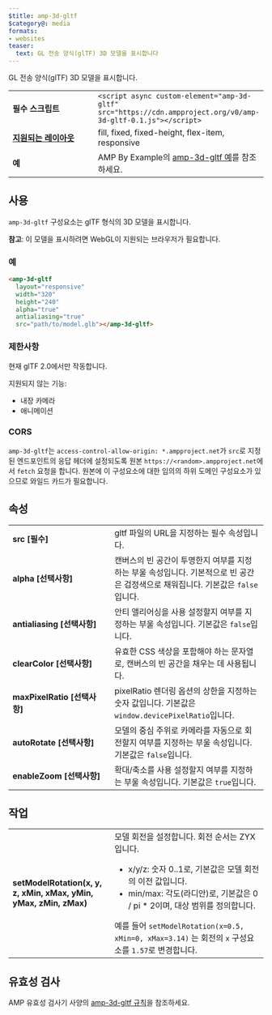 ```yaml
---
$title: amp-3d-gltf
$category@: media
formats:
- websites
teaser:
  text: GL 전송 양식(glTF) 3D 모델을 표시합니다
---
```


<!--
Copyright 2018 The AMP HTML Authors. All Rights Reserved.

Licensed under the Apache License, Version 2.0 (the "License");
you may not use this file except in compliance with the License.
You may obtain a copy of the License at

      http://www.apache.org/licenses/LICENSE-2.0

Unless required by applicable law or agreed to in writing, software
distributed under the License is distributed on an "AS-IS" BASIS,
WITHOUT WARRANTIES OR CONDITIONS OF ANY KIND, either express or implied.
See the License for the specific language governing permissions and
limitations under the License.
-->



GL 전송 양식(glTF) 3D 모델을 표시합니다.

<table>
  <tr>
    <td width="40%"><strong>필수 스크립트</strong></td>
    <td><code>&lt;script async custom-element="amp-3d-gltf" src="https://cdn.ampproject.org/v0/amp-3d-gltf-0.1.js"&gt;&lt;/script&gt;</code></td>
  </tr>
  <tr>
    <td class="col-fourty"><strong><a href="../../../documentation/guides-and-tutorials/develop/style_and_layout/control_layout.md">지원되는 레이아웃</a></strong></td>
    <td>fill, fixed, fixed-height, flex-item, responsive</td>
  </tr>
  <tr>
    <td><strong>예</strong></td>
    <td>AMP By Example의 <a href="https://ampbyexample.com/components/amp-3d-gltf/">amp-3d-gltf 예</a>를 참조하세요.</td>
  </tr>
</table>

## 사용 <a name="usage"></a>

`amp-3d-gltf` 구성요소는 glTF 형식의 3D 모델을 표시합니다.

**참고**: 이 모델을 표시하려면 WebGL이 지원되는 브라우저가 필요합니다.

### 예 <a name="example"></a>

```html
<amp-3d-gltf
  layout="responsive"
  width="320"
  height="240"
  alpha="true"
  antialiasing="true"
  src="path/to/model.glb"></amp-3d-gltf>
```

### 제한사항 <a name="limitations"></a>

현재 glTF 2.0에서만 작동합니다.

지원되지 않는 기능:

- 내장 카메라
- 애니메이션

### CORS <a name="cors"></a>

`amp-3d-gltf`는 `access-control-allow-origin: *.ampproject.net`가 `src`로 지정된 엔드포인트의 응답 헤더에 설정되도록 원본 `https://<random>.ampproject.net`에서 `fetch` 요청을 합니다. 원본에 이 구성요소에 대한 임의의 하위 도메인 구성요소가 있으므로 와일드 카드가 필요합니다.

## 속성 <a name="attributes"></a>

<table>
  <tr>
    <td width="40%"><strong>src [필수]</strong></td>
    <td>gltf 파일의 URL을 지정하는 필수 속성입니다.</td>
  </tr>
  <tr>
    <td width="40%"><strong>alpha [선택사항]</strong></td>
    <td>캔버스의 빈 공간이 투명한지 여부를 지정하는 부울 속성입니다. 기본적으로 빈 공간은 검정색으로 채워집니다.
        기본값은 <code>false</code>입니다.</td>
    </tr>
    <tr>
      <td width="40%"><strong>antialiasing [선택사항]</strong></td>
      <td>안티 앨리어싱을 사용 설정할지 여부를 지정하는 부울 속성입니다. 기본값은 <code>false</code>입니다.</td>
    </tr>
    <tr>
      <td width="40%"><strong>clearColor [선택사항]</strong></td>
      <td>유효한 CSS 색상을 포함해야 하는 문자열로, 캔버스의 빈 공간을 채우는 데 사용됩니다.</td>
    </tr>
    <tr>
      <td width="40%"><strong>maxPixelRatio [선택사항]</strong></td>
      <td>pixelRatio 렌더링 옵션의 상한을 지정하는 숫자 값입니다. 기본값은 <code>window.devicePixelRatio</code>입니다.</td>
    </tr>
    <tr>
      <td width="40%"><strong>autoRotate [선택사항]</strong></td>
      <td>모델의 중심 주위로 카메라를 자동으로 회전할지 여부를 지정하는 부울 속성입니다. 기본값은 <code>false</code>입니다.</td>
    </tr>
    <tr>
      <td width="40%"><strong>enableZoom [선택사항]</strong></td>
      <td>확대/축소를 사용 설정할지 여부를 지정하는 부울 속성입니다. 기본값은 <code>true</code>입니다.</td>
    </tr>
  </table>

## 작업 <a name="actions"></a>

<table>
  <tr>
    <td width="40%"><strong>setModelRotation(x, y, z, xMin, xMax, yMin, yMax, zMin, zMax)</strong></td>
    <td>모델 회전을 설정합니다. 회전 순서는 ZYX입니다.
      <ul>
        <li>x/y/z: 숫자 0..1로, 기본값은 모델 회전의 이전 값입니다.</li>
        <li>min/max: 각도(라디안)로, 기본값은 0 / pi * 2이며, 대상 범위를 정의합니다.</li>
      </ul>
      예를 들어 <code>setModelRotation(x=0.5, xMin=0, xMax=3.14)</code> 는 회전의 <code>x</code> 구성요소를 <code>1.57</code>로 변경합니다.</td>
    </tr>
  </table>

## 유효성 검사 <a name="validation"></a>

AMP 유효성 검사기 사양의 [amp-3d-gltf 규칙](https://github.com/ampproject/amphtml/blob/master/extensions/amp-3d-gltf/validator-amp-3d-gltf.protoascii)을 참조하세요.
